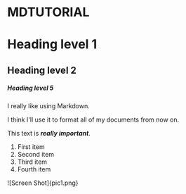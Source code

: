 # MDTUTORIAL
# Heading level 1

## Heading level 2

##### Heading level 5

<p>I really like using Markdown.</p>

<p>I think I'll use it to format all of my documents from now on.</p>

This text is <em><strong>really important</strong></em>.

<ol>
  <li>First item</li>
  <li>Second item</li>
  <li>Third item</li>
  <li>Fourth item</li>
</ol>

![Screen Shot]{pic1.png}
